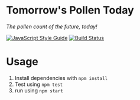 # Tomorrow's Pollen Today
_The pollen count of the future, today!_

[![JavaScript Style Guide](https://img.shields.io/badge/code%20style-standard-brightgreen.svg)](http://standardjs.com/)
[![Build Status](https://travis-ci.org/goibon/tomorrows-pollen-today.svg?branch=master)](https://travis-ci.org/goibon/tomorrows-pollen-today)

# Usage

1. Install dependencies with `npm install`
2. Test using `npm test`
3. run using `npm start`
